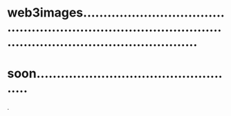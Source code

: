 # web3images.......................................................................................................................................
# soon...................................................
.
